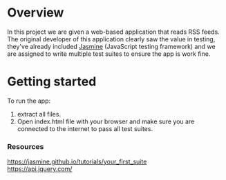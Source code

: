 # Overview

In this project we are given a web-based application that reads RSS feeds. The original developer of this application clearly saw the value in testing, they've already included [Jasmine](http://jasmine.github.io/) (JavaScript testing framework) and we are assigned to write multiple test suites to ensure the app is work fine.

# Getting started

To run the app:
  1. extract all files.
  2. Open index.html file with your browser and make sure you are connected to the internet to pass all test suites.

### Resources
https://jasmine.github.io/tutorials/your_first_suite  
https://api.jquery.com/
